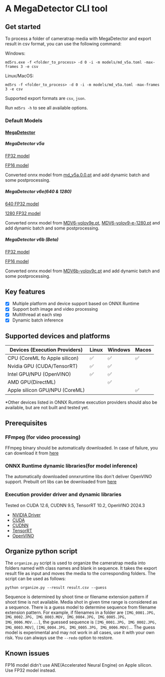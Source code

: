 # A MegaDetector CLI tool

## Get started

To process a folder of cameratrap media with MegaDetector and export result in csv format, you can use the following command:

Windows:

`md5rs.exe -f <folder_to_process> -d 0 -i -m models/md_v5a.toml -max-frames 3 -e csv`

Linux/MacOS:

`md5rs -f <folder_to_process> -d 0 -i -m models/md_v5a.toml -max-frames 3 -e csv`

Supported export formats are `csv`, `json`.

Run `md5rs -h` to see all available options.

### Default Models

#### [MegaDetector](https://github.com/microsoft/CameraTraps/blob/main/megadetector.md)

##### MegaDetector v5a

[FP32 model](https://huggingface.co/Simulacraliasing/Megadetector/resolve/main/md_v5a_d_pp.onnx?download=true)

[FP16 model](https://huggingface.co/Simulacraliasing/Megadetector/resolve/main/md_v5a_d_pp_fp16.onnx?download=true)

Converted onnx model from [md_v5a.0.0.pt](https://github.com/microsoft/CameraTraps/releases/download/v5.0/md_v5a.0.0.pt) and add dynamic batch and some postprocessing.

##### MegaDetector v6e(640 & 1280)

[640 FP32 model](https://huggingface.co/Simulacraliasing/Megadetector/resolve/main/MDV6-yolov9e_d_pp.onnx?download=true)

[1280 FP32 model](https://huggingface.co/Simulacraliasing/Megadetector/resolve/main/MDV6-yolov9e-1280_d_pp.onnx?download=true)

Converted onnx model from [MDV6-yolov9e.pt](https://zenodo.org/records/14775968/files/MDV6-yolov9e.pt?download=1), [MDV6-yolov9-e-1280.pt](https://zenodo.org/records/14775968/files/MDV6-yolov9-e-1280.pt?download=1) and add dynamic batch and some postprocessing.

##### MegaDetector v6b (Beta)

[FP32 model](https://huggingface.co/Simulacraliasing/Megadetector/resolve/main/md_v6b_d_pp.onnx?download=true)

[FP16 model](https://huggingface.co/Simulacraliasing/Megadetector/resolve/main/md_v6b_d_pp_fp16.onnx?download=true)

Converted onnx model from [MDV6b-yolov9c.pt](https://zenodo.org/records/11192829/files/MDV6b-yolov9c.pt?download=1) and add dynamic batch and some postprocessing.

## Key features

- [x] Multiple platform and device support based on ONNX Runtime
- [x] Support both image and video processing
- [x] Multithread at each step
- [x] Dynamic batch inference

## Supported devices and platforms

| Devices (Execution Providers)  | Linux | Windows | Macos |
| ------------------------------ | ----- | ------- | ----- |
| CPU (CoreML fo Apple silicon)  | ✅     | ✅       | ✅     |
| Nvidia GPU (CUDA/TensorRT)     | ✅     | ✅       |       |
| Intel GPU/NPU (OpenVINO)       | ✅     | ✅       |       |
| AMD GPU(DirectML)              |       | ✅       |       |
| Apple silicon GPU/NPU (CoreML) |       |         | ✅     |

*Other devices listed in ONNX Runtime execution providers should also be available, but are not built and tested yet.

## Prerequisites

### FFmpeg (for video processing)

FFmpeg binary should be automatically downloaded. In case of failure, you can download it from [here](https://ffmpeg.org/download.html)

### ONNX Runtime dynamic libraries(for model inference)

The automatically downloaded onnxruntime libs don't deliver OpenVINO support. Prebuilt ort libs can be downloaded from [here](https://github.com/simulacraliasing/md5rs/releases/tag/ort-prebuilt)

### Execution provider driver and dynamic libraries

Tested on CUDA 12.6, CUDNN 9.5, TensorRT 10.2, OpenVINO 2024.3

- [NVIDIA Driver](https://www.nvidia.com/en-us/drivers/)
- [CUDA](https://developer.nvidia.com/cuda-downloads)
- [CUDNN](https://developer.nvidia.com/cudnn)
- [TensorRT](https://developer.nvidia.com/tensorrt)
- [OpenVINO](https://storage.openvinotoolkit.org/repositories/openvino/packages/)

## Organize python script

The `organize.py` script is used to organize the cameratrap media into folders named with class names and blank in sequence. It takes the export result file as input and moves the media to the corresponding folders. The script can be used as follows:

`python organize.py --result result.csv --guess`

Sequence is determined by shoot time or filename extension pattern if shoot time is not available. Media shot in given time range is considered as a sequence. There is a guess model to determine sequence from filename extension pattern. For example, if filenames in a folder are `[IMG_0001.JPG, IMG_0002.JPG, IMG_0003.MOV, IMG_0004.JPG, IMG_0005.JPG, IMG_0006.MOV...]`, the guessed sequence is `[IMG_0001.JPG, IMG_0002.JPG, IMG_0003.MOV]`, `[IMG_0004.JPG, IMG_0005.JPG, IMG_0006.MOV]`... The guess model is experimental and may not work in all cases, use it with your own risk. You can always use the `--redo` option to restore.

## Known issues

FP16 model didn't use ANE(Accelerated Neural Engine) on Apple silicon. Use FP32 model instead.
